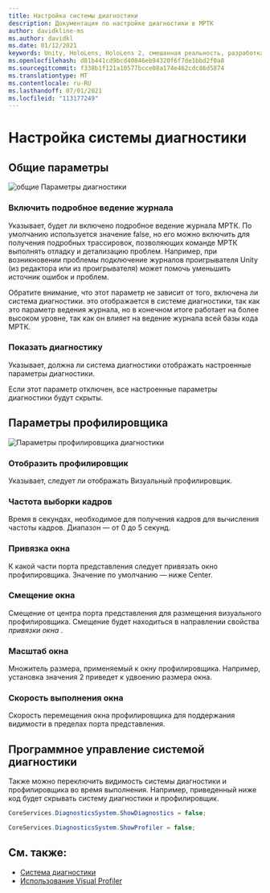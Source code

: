 ```yaml
---
title: Настройка системы диагностики
description: Документация по настройке диагностики в МРТК
author: davidkline-ms
ms.author: davidkl
ms.date: 01/12/2021
keywords: Unity, HoloLens, HoloLens 2, смешанная реальность, разработка, MRTK
ms.openlocfilehash: d81b441cd9bcd40846eb94320f6f7de1bbd2f0a8
ms.sourcegitcommit: f338b1f121a10577bcce08a174e462cdc86d5874
ms.translationtype: MT
ms.contentlocale: ru-RU
ms.lasthandoff: 07/01/2021
ms.locfileid: "113177249"
---
```

# <a name="configuring-the-diagnostics-system"></a>Настройка системы диагностики

## <a name="general-settings"></a>Общие параметры

![общие Параметры диагностики](../images/diagnostics/DiagnosticsGeneralSettings.png)

### <a name="enable-verbose-logging"></a>Включить подробное ведение журнала

Указывает, будет ли включено подробное ведение журнала МРТК. По умолчанию используется значение false, но его можно включить для получения подробных трассировок, позволяющих команде МРТК выполнять отладку и детализацию проблем. Например, при возникновении проблемы подключение журналов проигрывателя Unity (из редактора или из проигрывателя) может помочь уменьшить источник ошибок и проблем.

Обратите внимание, что этот параметр не зависит от того, включена ли система диагностики. это отображается в системе диагностики, так как это параметр ведения журнала, но в конечном итоге работает на более высоком уровне, так как он влияет на ведение журнала всей базы кода МРТК.

### <a name="show-diagnostics"></a>Показать диагностику

Указывает, должна ли система диагностики отображать настроенные параметры диагностики.

Если этот параметр отключен, все настроенные параметры диагностики будут скрыты.

## <a name="profiler-settings"></a>Параметры профилировщика

![Параметры профилировщика диагностики](../images/diagnostics/DiagnosticsProfilerSettings.png)

### <a name="show-profiler"></a>Отобразить профилировщик

Указывает, следует ли отображать Визуальный профилировщик.

### <a name="frame-sample-rate"></a>Частота выборки кадров

Время в секундах, необходимое для получения кадров для вычисления частоты кадров. Диапазон — от 0 до 5 секунд.

### <a name="window-anchor"></a>Привязка окна

К какой части порта представления следует привязать окно профилировщика. Значение по умолчанию — ниже Center.

### <a name="window-offset"></a>Смещение окна

Смещение от центра порта представления для размещения визуального профилировщика. Смещение будет находиться в направлении свойства *привязки окна* .

### <a name="window-scale"></a>Масштаб окна

Множитель размера, применяемый к окну профилировщика. Например, установка значения 2 приведет к удвоению размера окна.

### <a name="window-follow-speed"></a>Скорость выполнения окна

Скорость перемещения окна профилировщика для поддержания видимости в пределах порта представления.

## <a name="programmatically-controlling-the-diagnostics-system"></a>Программное управление системой диагностики

Также можно переключить видимость системы диагностики и профилировщика во время выполнения. Например, приведенный ниже код будет скрывать систему диагностики и профилировщик.

```c#
CoreServices.DiagnosticsSystem.ShowDiagnostics = false;

CoreServices.DiagnosticsSystem.ShowProfiler = false;
```

## <a name="see-also"></a>См. также:

- [Система диагностики](diagnostics-system-getting-started.md)
- [Использование Visual Profiler](using-visual-profiler.md)
